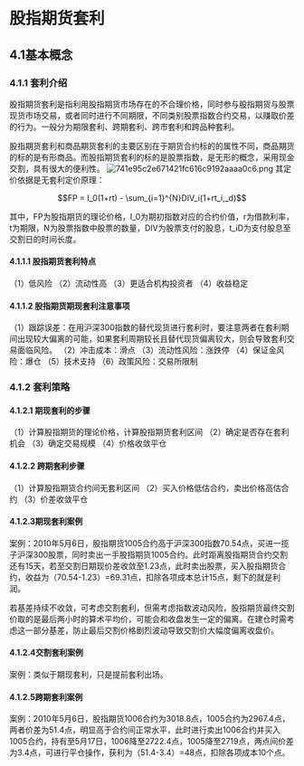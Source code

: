 # 股指期货套利

## 4.1基本概念

### 4.1.1 套利介绍

股指期货套利是指利用股指期货市场存在的不合理价格，同时参与股指期货与股票现货市场交易，或者同时进行不同期限，不同类别股票指数合约交易，以赚取价差的行为。一般分为期限套利、跨期套利、跨市套利和跨品种套利。

股指期货套利和商品期货套利的主要区别在于期货合约标的的属性不同，商品期货的标的是有形商品。而股指期货套利的标的是股票指数，是无形的概念，采用现金交割，具有很大的便利性。
![741e95c2e671421fc616c9192aaaa0c6.png](en-resource://database/511:0)
其定价依据是无套利定价原理：
```math
FP = I_0(1+rt) - \sum_{i=1}^{N}DIV_i(1+rt_i,_d)
```
其中，FP为股指期货的理论价格，I_0为期初指数对应的合约价值，r为借款利率，t为期限，N为股票指数中股票的数量，DIV为股票支付的股息，t_iD为支付股息至交割日的时间长度。
#### 4.1.1.1 股指期货套利特点
（1）低风险
（2）流动性高
（3）更适合机构投资者
（4）收益稳定
#### 4.1.1.2 股指期货期现套利注意事项
（1）跟踪误差：在用沪深300指数的替代现货进行套利时，要注意两者在套利期间出现较大偏离的可能，如果套利周期较长且替代现货偏离较大，则会导致套利交易面临风险。
（2）冲击成本：滑点
（3）流动性风险：涨跌停
（4）保证金风险：爆仓
（5）技术支持
（6）政策风险：交易所限制

### 4.1.2 套利策略
#### 4.1.2.1 期现套利的步骤

（1）计算股指期货的理论价格，计算股指期货套利区间
（2）确定是否存在套利机会
（3）确定交易规模
（4）价格收敛平仓

#### 4.1.2.2 跨期套利步骤
（1）计算股指期货合约间无套利区间
（2）买入价格低估合约，卖出价格高估合约
（3）价差收敛平仓

#### 4.1.2.3期现套利案例

案例：2010年5月6日，股指期货1005合约高于沪深300指数70.54点，买进一揽子沪深300股票，同时卖出一手股指期货1005合约。此时距离股指期货合约交割还有15天，若至交割日期现价差收敛至1.23点，此时卖出股票，买入股指期货合约，收益为（70.54-1.23）=69.31点，扣除各项成本总计15点，剩下的就是利润。

若基差持续不收敛，可考虑交割套利，但需考虑指数波动风险，股指期货最终交割价取的是最后两小时的算术平均价，可能会和收盘发生一定的偏离。在建仓时需考虑这一部分基差，防止最后交割价格剧烈波动导致交割价大幅度偏离收盘价。

#### 4.1.2.4交割套利案例

案例：类似于期现套利，只是提前套利出场。

#### 4.1.2.5跨期套利案例
案例：2010年5月6日，股指期货1006合约为3018.8点，1005合约为2967.4点，两者价差为51.4点，明显高于合约间正常水平，此时进行卖出1006合约并买入1005合约，持有至5月17日，1006降至2722.4点，1005降至2719点，两点间价差为3.4点，可进行平仓操作，获利为（51.4-3.4）=48点，扣除各项成本10个点。